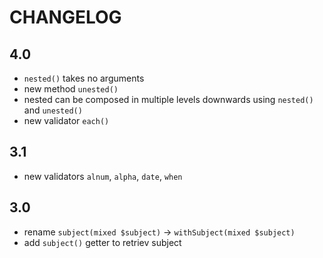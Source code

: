 # CHANGELOG

## 4.0

- `nested()` takes no arguments
- new method `unested()`
- nested can be composed in multiple levels downwards using `nested()` and `unested()`
- new validator `each()`

## 3.1

- new validators `alnum`, `alpha`, `date`, `when`

## 3.0

- rename `subject(mixed $subject)` -> `withSubject(mixed $subject)`
- add `subject()` getter to retriev subject

